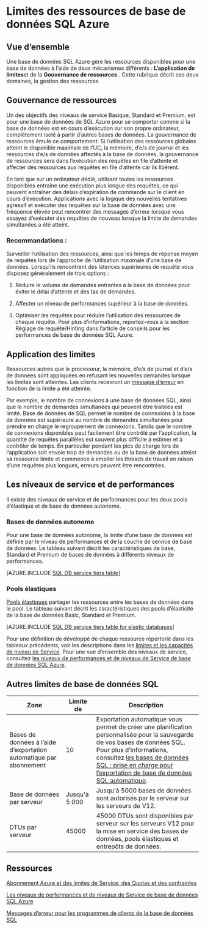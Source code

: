<properties
    pageTitle="Limites des ressources de base de données SQL Azure"
    description="Cette page décrit certaines limites communes de la ressource de base de données de SQL Azure."
    services="sql-database"
    documentationCenter="na"
    authors="CarlRabeler"
    manager="jhubbard"
    editor="monicar" />


<tags
    ms.service="sql-database"
    ms.devlang="na"
    ms.topic="article"
    ms.tgt_pltfrm="na"
    ms.workload="data-management"
    ms.date="10/13/2016"
    ms.author="carlrab" />


# <a name="azure-sql-database-resource-limits"></a>Limites des ressources de base de données SQL Azure

## <a name="overview"></a>Vue d’ensemble

Une base de données SQL Azure gère les ressources disponibles pour une base de données à l’aide de deux mécanismes différents : **L’application de limites**et de la **Gouvernance de ressources** . Cette rubrique décrit ces deux domaines, la gestion des ressources.

## <a name="resource-governance"></a>Gouvernance de ressources
Un des objectifs des niveaux de service Basique, Standard et Premium, est pour une base de données de SQL Azure pour se comporter comme si la base de données est en cours d’exécution sur son propre ordinateur, complètement isolé à partir d’autres bases de données. La gouvernance de ressources émule ce comportement. Si l’utilisation des ressources globales atteint le disponible maximale de l’UC, la mémoire, d’e/s de journal et les ressources d’e/s de données affectés à la base de données, la gouvernance de ressources sera dans l’exécution des requêtes en file d’attente et affecter des ressources aux requêtes en file d’attente car ils libèrent.

En tant que sur un ordinateur dédié, utilisant toutes les ressources disponibles entraîne une exécution plus longue des requêtes, ce qui peuvent entraîner des délais d’expiration de commande sur le client en cours d’exécution. Applications avec la logique des nouvelles tentatives agressif et exécuter des requêtes sur la base de données avec une fréquence élevée peut rencontrer des messages d’erreur lorsque vous essayez d’exécuter des requêtes de nouveau lorsque la limite de demandes simultanées a été atteint.

### <a name="recommendations"></a>Recommandations :
Surveiller l’utilisation des ressources, ainsi que les temps de réponse moyen de requêtes lors de l’approche de l’utilisation maximale d’une base de données. Lorsqu’ils rencontrent des latences supérieures de requête vous disposez généralement de trois options :

1.  Réduire le volume de demandes entrantes à la base de données pour éviter le délai d’attente et des tas de demandes.

2.  Affecter un niveau de performances supérieur à la base de données.

3.  Optimiser les requêtes pour réduire l’utilisation des ressources de chaque requête. Pour plus d’informations, reportez-vous à la section Réglage de requête/Hinting dans l’article de conseils pour les performances de base de données SQL Azure.

## <a name="enforcement-of-limits"></a>Application des limites
Ressources autres que le processeur, la mémoire, d’e/s de journal et d’e/s de données sont appliquées en refusant les nouvelles demandes lorsque les limites sont atteintes. Les clients recevront un [message d’erreur](sql-database-develop-error-messages.md) en fonction de la limite a été atteinte.

Par exemple, le nombre de connexions à une base de données SQL, ainsi que le nombre de demandes simultanées qui peuvent être traitées est limité. Base de données de SQL permet le nombre de connexions à la base de données est supérieure au nombre de demandes simultanées pour prendre en charge le regroupement de connexions. Tandis que le nombre de connexions disponibles peut facilement être contrôlé par l’application, la quantité de requêtes parallèles est souvent plus difficile à estimer et à contrôler de temps. En particulier pendant les pics de charge lors de l’application soit envoie trop de demandes ou de la base de données atteint sa ressource limite et commence à empiler les threads de travail en raison d’une requêtes plus longues, erreurs peuvent être rencontrées.

## <a name="service-tiers-and-performance-levels"></a>Les niveaux de service et de performances

Il existe des niveaux de service et de performances pour les deux pools d’élastique et de base de données autonome.

### <a name="standalone-databases"></a>Bases de données autonome

Pour une base de données autonome, la limite d’une base de données est définie par le niveau de performances et de la couche de service de base de données. Le tableau suivant décrit les caractéristiques de base, Standard et Premium de bases de données à différents niveaux de performances.

[AZURE.INCLUDE [SQL DB service tiers table](../../includes/sql-database-service-tiers-table.md)]

### <a name="elastic-pools"></a>Pools élastiques

[Pools élastiques](sql-database-elastic-pool.md) partager les ressources entre les bases de données dans le pool. Le tableau suivant décrit les caractéristiques des pools d’élasticité de la base de données Basic, Standard et Premium.

[AZURE.INCLUDE [SQL DB service tiers table for elastic databases](../../includes/sql-database-service-tiers-table-elastic-db-pools.md)]

Pour une définition de développé de chaque ressource répertorié dans les tableaux précédents, voir les descriptions dans les [limites et les capacités de niveau de Service](sql-database-performance-guidance.md#service-tier-capabilities-and-limits). Pour une vue d’ensemble des niveaux de service, consultez [les niveaux de performances et de niveaux de Service de base de données SQL Azure](sql-database-service-tiers.md).

## <a name="other-sql-database-limits"></a>Autres limites de base de données SQL

| Zone | Limite de | Description |
|---|---|---|
| Bases de données à l’aide d’exportation automatique par abonnement | 10 | Exportation automatique vous permet de créer une planification personnalisée pour la sauvegarde de vos bases de données SQL. Pour plus d’informations, consultez [les bases de données SQL : prise en charge pour l’exportation de base de données SQL automatique](http://weblogs.asp.net/scottgu/windows-azure-july-updates-sql-database-traffic-manager-autoscale-virtual-machines).|
| Base de données par serveur | Jusqu'à 5 000 | Jusqu'à 5000 bases de données sont autorisés par le serveur sur les serveurs de V12. |  
| DTUs par serveur | 45000 | 45000 DTUs sont disponibles par serveur sur les serveurs V12 pour la mise en service des bases de données, pools élastiques et entrepôts de données. |



## <a name="resources"></a>Ressources

[Abonnement Azure et des limites de Service, des Quotas et des contraintes](../azure-subscription-service-limits.md)

[Les niveaux de performances et de niveaux de Service de base de données SQL Azure](sql-database-service-tiers.md)

[Messages d’erreur pour les programmes de clients de la base de données SQL](sql-database-develop-error-messages.md)
